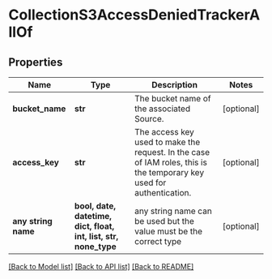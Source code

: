 # CollectionS3AccessDeniedTrackerAllOf


## Properties
Name | Type | Description | Notes
------------ | ------------- | ------------- | -------------
**bucket_name** | **str** | The bucket name of the associated Source. | [optional] 
**access_key** | **str** | The access key used to make the request. In the case of IAM roles, this is the temporary key used for authentication. | [optional] 
**any string name** | **bool, date, datetime, dict, float, int, list, str, none_type** | any string name can be used but the value must be the correct type | [optional]

[[Back to Model list]](../README.md#documentation-for-models) [[Back to API list]](../README.md#documentation-for-api-endpoints) [[Back to README]](../README.md)


